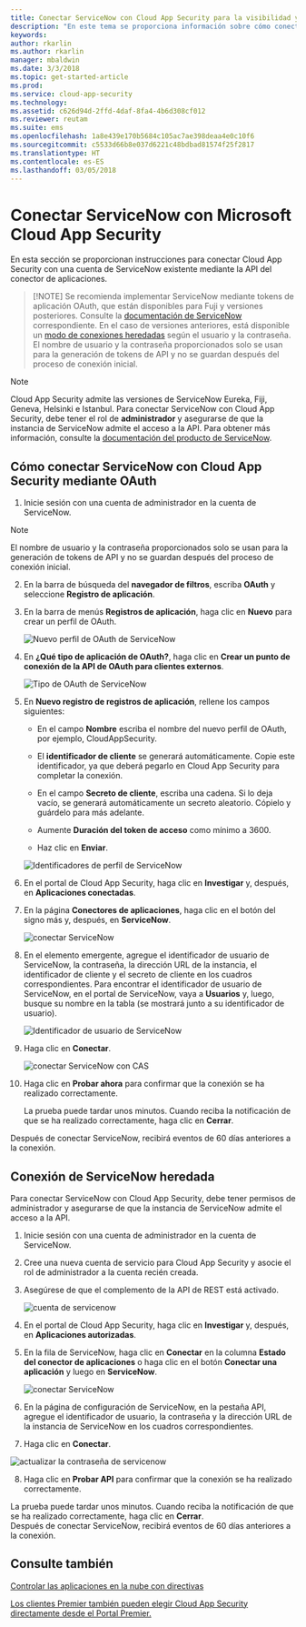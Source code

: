 ```yaml
---
title: Conectar ServiceNow con Cloud App Security para la visibilidad y el control del uso | Microsoft Docs
description: "En este tema se proporciona información sobre cómo conectar la aplicación ServiceNow con Cloud App Security mediante el conector de API."
keywords: 
author: rkarlin
ms.author: rkarlin
manager: mbaldwin
ms.date: 3/3/2018
ms.topic: get-started-article
ms.prod: 
ms.service: cloud-app-security
ms.technology: 
ms.assetid: c626d94d-2ffd-4daf-8fa4-4b6d308cf012
ms.reviewer: reutam
ms.suite: ems
ms.openlocfilehash: 1a8e439e170b5684c105ac7ae398deaa4e0c10f6
ms.sourcegitcommit: c5533d66b8e037d6221c48bdbad81574f25f2817
ms.translationtype: HT
ms.contentlocale: es-ES
ms.lasthandoff: 03/05/2018
---
```

# <a name="connect-servicenow-to-microsoft-cloud-app-security"></a>Conectar ServiceNow con Microsoft Cloud App Security

En esta sección se proporcionan instrucciones para conectar Cloud App Security con una cuenta de ServiceNow existente mediante la API del conector de aplicaciones. 

 >  [!NOTE]
>  Se recomienda implementar ServiceNow mediante tokens de aplicación OAuth, que están disponibles para Fuji y versiones posteriores. Consulte la [documentación de ServiceNow](http://wiki.servicenow.com/index.php?title=OAuth_Applications#gsc.tab=0) correspondiente. En el caso de versiones anteriores, está disponible un [modo de conexiones heredadas](#legacy-servicenow-connection) según el usuario y la contraseña. El nombre de usuario y la contraseña proporcionados solo se usan para la generación de tokens de API y no se guardan después del proceso de conexión inicial.

 > [!NOTE]  
>  Cloud App Security admite las versiones de ServiceNow Eureka, Fiji, Geneva, Helsinki e Istanbul. Para conectar ServiceNow con Cloud App Security, debe tener el rol de **administrador** y asegurarse de que la instancia de ServiceNow admite el acceso a la API.  Para obtener más información, consulte la [documentación del producto de ServiceNow](http://wiki.servicenow.com/index.php?title=Base_System_Roles#gsc.tab=0).
  
## <a name="how-to-connect-servicenow-to-cloud-app-security-using-oauth"></a>Cómo conectar ServiceNow con Cloud App Security mediante OAuth
  
  
1.  Inicie sesión con una cuenta de administrador en la cuenta de ServiceNow.  
 
  > [!NOTE]
  >  El nombre de usuario y la contraseña proporcionados solo se usan para la generación de tokens de API y no se guardan después del proceso de conexión inicial.

2.  En la barra de búsqueda del **navegador de filtros**, escriba **OAuth** y seleccione **Registro de aplicación**.

3. En la barra de menús **Registros de aplicación**, haga clic en **Nuevo** para crear un perfil de OAuth.

   ![Nuevo perfil de OAuth de ServiceNow](./media/servicenow-app-registry.png)

4. En **¿Qué tipo de aplicación de OAuth?**, haga clic en **Crear un punto de conexión de la API de OAuth para clientes externos**.

   ![Tipo de OAuth de ServiceNow](./media/servicenow-oauth-app-type.png)

5. En **Nuevo registro de registros de aplicación**, rellene los campos siguientes:
    
    - En el campo **Nombre** escriba el nombre del nuevo perfil de OAuth, por ejemplo, CloudAppSecurity. 
    
    - El **identificador de cliente** se generará automáticamente. Copie este identificador, ya que deberá pegarlo en Cloud App Security para completar la conexión.
    
    - En el campo **Secreto de cliente**, escriba una cadena. Si lo deja vacío, se generará automáticamente un secreto aleatorio. Cópielo y guárdelo para más adelante. 
    
    - Aumente **Duración del token de acceso** como mínimo a 3600.
    
    - Haz clic en **Enviar**.

   ![Identificadores de perfil de ServiceNow](./media/servicenow-profile-ids.png)

6.  En el portal de Cloud App Security, haga clic en **Investigar** y, después, en **Aplicaciones conectadas**.  
  
7.  En la página **Conectores de aplicaciones**, haga clic en el botón del signo más y, después, en **ServiceNow**.  
  
     ![conectar ServiceNow](./media/connect-servicenow.png "conectar ServiceNow")  
  
8.  En el elemento emergente, agregue el identificador de usuario de ServiceNow, la contraseña, la dirección URL de la instancia, el identificador de cliente y el secreto de cliente en los cuadros correspondientes. Para encontrar el identificador de usuario de ServiceNow, en el portal de ServiceNow, vaya a **Usuarios** y, luego, busque su nombre en la tabla (se mostrará junto a su identificador de usuario).

    ![Identificador de usuario de ServiceNow](./media/servicenow-userid.png)
  
9.  Haga clic en **Conectar**.  
  
     ![conectar ServiceNow con CAS](./media/servicenow-portal-connect.png "conectar ServiceNow en el portal")  
  
10.  Haga clic en **Probar ahora** para confirmar que la conexión se ha realizado correctamente.  
  
     La prueba puede tardar unos minutos. Cuando reciba la notificación de que se ha realizado correctamente, haga clic en **Cerrar**.  
  
Después de conectar ServiceNow, recibirá eventos de 60 días anteriores a la conexión.
  
## <a name="legacy-servicenow-connection"></a>Conexión de ServiceNow heredada

Para conectar ServiceNow con Cloud App Security, debe tener permisos de administrador y asegurarse de que la instancia de ServiceNow admite el acceso a la API.   

1.  Inicie sesión con una cuenta de administrador en la cuenta de ServiceNow.   

2.  Cree una nueva cuenta de servicio para Cloud App Security y asocie el rol de administrador a la cuenta recién creada.   

3.  Asegúrese de que el complemento de la API de REST está activado.   

    ![cuenta de servicenow](./media/servicenow-account.png "cuenta de servicenow")   

4.  En el portal de Cloud App Security, haga clic en **Investigar** y, después, en **Aplicaciones autorizadas**.   

5.  En la fila de ServiceNow, haga clic en **Conectar** en la columna **Estado del conector de aplicaciones** o haga clic en el botón **Conectar una aplicación** y luego en **ServiceNow**.   

    ![conectar ServiceNow](./media/connect-servicenow.png "conectar ServiceNow")   

6.  En la página de configuración de ServiceNow, en la pestaña API, agregue el identificador de usuario, la contraseña y la dirección URL de la instancia de ServiceNow en los cuadros correspondientes.   

7.  Haga clic en **Conectar**.   

   ![actualizar la contraseña de servicenow](./media/servicenow-update-password.png "actualizar la contraseña de servicenow")   

8.  Haga clic en **Probar API** para confirmar que la conexión se ha realizado correctamente.   
  
   La prueba puede tardar unos minutos. Cuando reciba la notificación de que se ha realizado correctamente, haga clic en **Cerrar**.    
 Después de conectar ServiceNow, recibirá eventos de 60 días anteriores a la conexión. 


## <a name="see-also"></a>Consulte también  
[Controlar las aplicaciones en la nube con directivas](control-cloud-apps-with-policies.md)   

[Los clientes Premier también pueden elegir Cloud App Security directamente desde el Portal Premier.](https://premier.microsoft.com/)  
  

